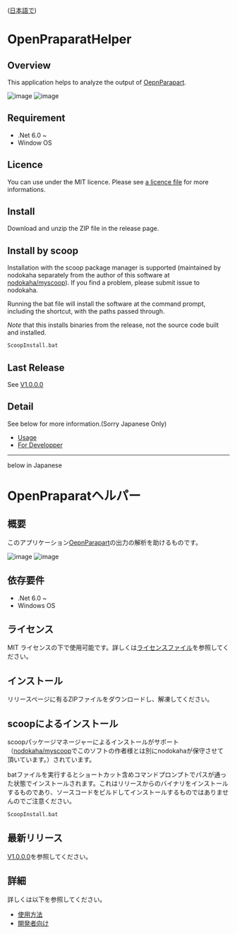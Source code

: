 ([日本語で](#OpenPraparatヘルパー))

OpenPraparatHelper
======

## Overview
This application helps to analyze the output of [OepnParapart](https://github.com/A5size/OpenPraparat).

![image](https://github.com/furaku/OpenPraparatHelper/assets/6436617/9f204239-706e-412f-be72-2f55547498db)
![image](https://github.com/furaku/OpenPraparatHelper/assets/6436617/bf19d82a-8630-4ff7-a7cd-790630ac01ab)

## Requirement
* .Net 6.0 ~
* Window OS

## Licence
You can use under the MIT licence. Please see [a licence file](LICENSE) for more informations.

## Install
Download and unzip the ZIP file in the release page.

## Install by scoop
Installation with the scoop package manager is supported (maintained by nodokaha separately from the author of this software at [nodokaha/myscoop](https://github.com/nodokaha/myscoop)).
If you find a problem, please submit issue to nodokaha.

Running the bat file will install the software at the command prompt, including the shortcut, with the paths passed through.

*Note* that this installs binaries from the release, not the source code built and installed.

```cmd
ScoopInstall.bat
```

## Last Release
See [V1.0.0.0](https://github.com/furaku/OpenPraparatHelper/releases/tag/v1.0.0.0)

## Detail
See below for more information.(Sorry Japanese Only)
* [Usage](https://github.com/furaku/OpenPraparatHelper/wiki/%E4%BD%BF%E7%94%A8%E6%96%B9%E6%B3%95)
* [For Developper](https://github.com/furaku/OpenPraparatHelper/wiki/%E9%96%8B%E7%99%BA%E8%80%85%E5%90%91%E3%81%91)

------


below in Japanese

OpenPraparatヘルパー
======

## 概要
このアプリケーション[OepnParapart](https://github.com/A5size/OpenPraparat)の出力の解析を助けるものです。

![image](https://github.com/furaku/OpenPraparatHelper/assets/6436617/9f204239-706e-412f-be72-2f55547498db)
![image](https://github.com/furaku/OpenPraparatHelper/assets/6436617/bf19d82a-8630-4ff7-a7cd-790630ac01ab)

## 依存要件
* .Net 6.0 ~
* Windows OS

## ライセンス
MIT ライセンスの下で使用可能です。詳しくは[ライセンスファイル](LICENSE)を参照してください。

## インストール
リリースページに有るZIPファイルをダウンロードし、解凍してください。

## scoopによるインストール
scoopパッケージマネージャーによるインストールがサポート（[nodokaha/myscoop](https://github.com/nodokaha/myscoop)でこのソフトの作者様とは別にnodokahaが保守させて頂いています。）されています。

batファイルを実行するとショートカット含めコマンドプロンプトでパスが通った状態でインストールされます。これはリリースからのバイナリをインストールするものであり、ソースコードをビルドしてインストールするものではありませんのでご注意ください。
```cmd
ScoopInstall.bat
```

## 最新リリース
[V1.0.0.0](https://github.com/furaku/OpenPraparatHelper/releases/tag/v1.0.0.0)を参照してください。

## 詳細
詳しくは以下を参照してください。
* [使用方法](https://github.com/furaku/OpenPraparatHelper/wiki/%E4%BD%BF%E7%94%A8%E6%96%B9%E6%B3%95)
* [開発者向け](https://github.com/furaku/OpenPraparatHelper/wiki/%E9%96%8B%E7%99%BA%E8%80%85%E5%90%91%E3%81%91)
